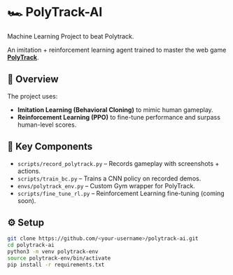 # 🏎️ PolyTrack-AI
Machine Learning Project to beat Polytrack.

An imitation + reinforcement learning agent trained to master the web game **[PolyTrack](https://www.kodub.com/apps/polytrack)**.

## 🎯 Overview
The project uses:
- **Imitation Learning (Behavioral Cloning)** to mimic human gameplay.
- **Reinforcement Learning (PPO)** to fine-tune performance and surpass human-level scores.

## 🧠 Key Components
- `scripts/record_polytrack.py` – Records gameplay with screenshots + actions.
- `scripts/train_bc.py` – Trains a CNN policy on recorded demos.
- `envs/polytrack_env.py` – Custom Gym wrapper for PolyTrack.
- `scripts/fine_tune_rl.py` – Reinforcement Learning fine-tuning (coming soon).

## ⚙️ Setup
```bash
git clone https://github.com/<your-username>/polytrack-ai.git
cd polytrack-ai
python3 -m venv polytrack-env
source polytrack-env/bin/activate
pip install -r requirements.txt
